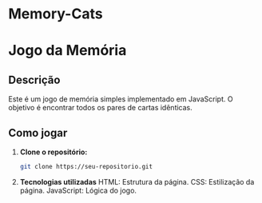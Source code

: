 # Memory-Cats
# Jogo da Memória

## Descrição
Este é um jogo de memória simples implementado em JavaScript. O objetivo é encontrar todos os pares de cartas idênticas.

## Como jogar
1. **Clone o repositório:**
   ```bash
   git clone https://seu-repositorio.git

2. **Tecnologias utilizadas**
HTML: Estrutura da página.
CSS: Estilização da página.
JavaScript: Lógica do jogo.
